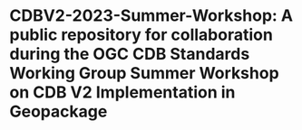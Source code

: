 # CDBV2-2023-Summer-Workshop:  A public repository for collaboration during the OGC CDB Standards Working Group Summer Workshop on CDB V2 Implementation in Geopackage
